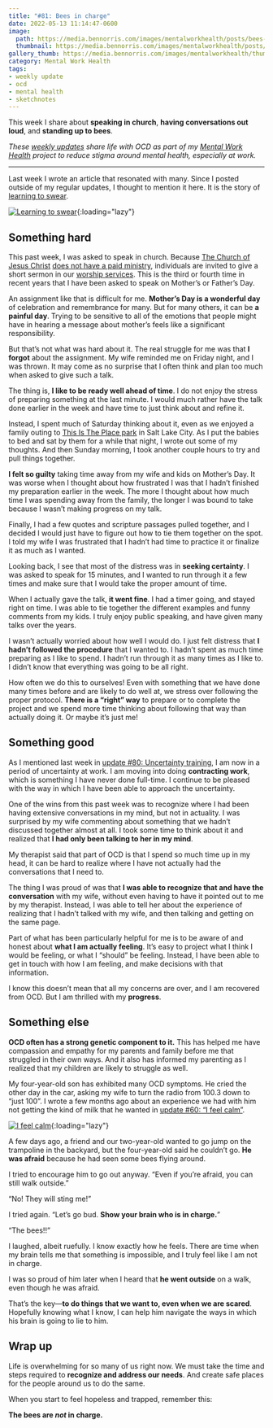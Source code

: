 ```yaml
---
title: "#81: Bees in charge"
date: 2022-05-13 11:14:47-0600
image: 
  path: https://media.bennorris.com/images/mentalworkhealth/posts/bees-in-charge.jpg
  thumbnail: https://media.bennorris.com/images/mentalworkhealth/posts/thumbnails/bees-in-charge.jpg
gallery_thumb: https://media.bennorris.com/images/mentalworkhealth/thumbs/bees-in-charge.jpg
category: Mental Work Health
tags:
- weekly update
- ocd
- mental health
- sketchnotes
---
```


This week I share about **speaking in church**, **having conversations out loud**, and **standing up to bees**.

_These [weekly updates](https://bennorris.com/tags/weekly-update/) share life with OCD as part of my [Mental Work Health](https://bennorris.com/mental-work-health) project to reduce stigma around mental health, especially at work._

***

Last week I wrote an article that resonated with many. Since I posted outside of my regular updates, I thought to mention it here. It is the story of [learning to swear](https://bennorris.com/2022/05/02/learning-to-swear).

[![Learning to swear](https://media.bennorris.com/images/mentalworkhealth/posts/learning-to-swear.jpg)](https://bennorris.com/2022/05/02/learning-to-swear){:loading="lazy"}


## Something hard

This past week, I was asked to speak in church. Because [The Church of Jesus Christ](https://www.churchofjesuschrist.org/comeuntochrist) [does not have a paid ministry](https://newsroom.churchofjesuschrist.org/article/mormon-lay-ministry), individuals are invited to give a short sermon in our [worship services](https://www.churchofjesuschrist.org/study/history/topics/sacrament-meetings?lang=eng). This is the third or fourth time in recent years that I have been asked to speak on Mother’s or Father’s Day.

An assignment like that is difficult for me. **Mother’s Day is a wonderful day** of celebration and remembrance for many. But for many others, it can be **a painful day**. Trying to be sensitive to all of the emotions that people might have in hearing a message about mother’s feels like a significant responsibility.

But that’s not what was hard about it. The real struggle for me was that **I forgot** about the assignment. My wife reminded me on Friday night, and I was thrown. It may come as no surprise that I often think and plan too much when asked to give such a talk.

The thing is, **I like to be ready well ahead of time**. I do not enjoy the stress of preparing something at the last minute. I would much rather have the talk done earlier in the week and have time to just think about and refine it.

Instead, I spent much of Saturday thinking about it, even as we enjoyed a family outing to [This Is The Place park](https://www.thisistheplace.org/) in Salt Lake City. As I put the babies to bed and sat by them for a while that night, I wrote out some of my thoughts. And then Sunday morning, I took another couple hours to try and pull things together.

**I felt so guilty** taking time away from my wife and kids on Mother’s Day. It was worse when I thought about how frustrated I was that I hadn’t finished my preparation earlier in the week. The more I thought about how much time I was spending away from the family, the longer I was bound to take because I wasn’t making progress on my talk.

Finally, I had a few quotes and scripture passages pulled together, and I decided I would just have to figure out how to tie them together on the spot. I told my wife I was frustrated that I hadn’t had time to practice it or finalize it as much as I wanted.

Looking back, I see that most of the distress was in **seeking certainty**. I was asked to speak for 15 minutes, and I wanted to run through it a few times and make sure that I would take the proper amount of time.

When I actually gave the talk, **it went fine**. I had a timer going, and stayed right on time. I was able to tie together the different examples and funny comments from my kids. I truly enjoy public speaking, and have given many talks over the years. 

I wasn’t actually worried about how well I would do. I just felt distress that **I hadn’t followed the procedure** that I wanted to. I hadn’t spent as much time preparing as I like to spend. I hadn’t run through it as many times as I like to. I didn’t know that everything was going to be all right.

How often we do this to ourselves! Even with something that we have done many times before and are likely to do well at, we stress over following the proper protocol. **There is a “right” way** to prepare or to complete the project and we spend more time thinking about following that way than actually doing it. Or maybe it’s just me!


## Something good

As I mentioned last week in [update #80: Uncertainty training](https://bennorris.com/2022/05/06/uncertainty-training), I am now in a period of uncertainty at work. I am moving into doing **contracting work**, which is something I have never done full-time. I continue to be pleased with the way in which I have been able to approach the uncertainty.

One of the wins from this past week was to recognize where I had been having extensive conversations in my mind, but not in actuality. I was surprised by my wife commenting about something that we hadn’t discussed together almost at all. I took some time to think about it and realized that **I had only been talking to her in my mind**.

My therapist said that part of OCD is that I spend so much time up in my head, it can be hard to realize where I have not actually had the conversations that I need to.

The thing I was proud of was that **I was able to recognize that and have the conversation** with my wife, without even having to have it pointed out to me by my therapist. Instead, I was able to tell her about the experience of realizing that I hadn’t talked with my wife, and then talking and getting on the same page.

Part of what has been particularly helpful for me is to be aware of and honest about **what I am actually feeling**. It’s easy to project what I think I would be feeling, or what I “should” be feeling. Instead, I have been able to get in touch with how I am feeling, and make decisions with that information.

I know this doesn’t mean that all my concerns are over, and I am recovered from OCD. But I am thrilled with my **progress**.


## Something else

**OCD often has a strong genetic component to it.** This has helped me have compassion and empathy for my parents and family before me that struggled in their own ways. And it also has informed my parenting as I realized that my children are likely to struggle as well.

My four-year-old son has exhibited many OCD symptoms. He cried the other day in the car, asking my wife to turn the radio from 100.3 down to “just 100”. I wrote a few months ago about an experience we had with him not getting the kind of milk that he wanted in [update #60: “I feel calm”](https://bennorris.com/2021/11/11/i-feel-calm).

[![I feel calm](https://media.bennorris.com/images/mentalworkhealth/posts/i-feel-calm.jpg)](https://bennorris.com/2021/11/11/i-feel-calm){:loading="lazy"}

A few days ago, a friend and our two-year-old wanted to go jump on the trampoline in the backyard, but the four-year-old said he couldn’t go. **He was afraid** because he had seen some bees flying around.

I tried to encourage him to go out anyway. “Even if you’re afraid, you can still walk outside.”

“No! They will sting me!”

I tried again. “Let’s go bud. **Show your brain who is in charge.**”

“The bees!!”

I laughed, albeit ruefully. I know exactly how he feels. There are time when my brain tells me that something is impossible, and I truly feel like I am not in charge.

I was so proud of him later when I heard that **he went outside** on a walk, even though he was afraid.

That’s the key—**to do things that we want to, even when we are scared**. Hopefully knowing what I know, I can help him navigate the ways in which his brain is going to lie to him.


## Wrap up

Life is overwhelming for so many of us right now. We must take the time and steps required to **recognize and address our needs**. And create safe places for the people around us to do the same.

When you start to feel hopeless and trapped, remember this:

**The bees are *not* in charge.**
